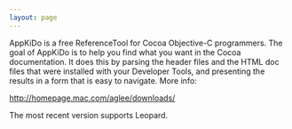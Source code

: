 ```yaml
---
layout: page
---
```


AppKiDo is a free ReferenceTool for Cocoa Objective-C programmers.  The goal of AppKiDo is to help you find what you want in the Cocoa documentation.  It does this by parsing the header files and the HTML doc files that were installed with your Developer Tools, and presenting the results in a form that is easy to navigate.  More info:

http://homepage.mac.com/aglee/downloads/

The most recent version supports Leopard.
